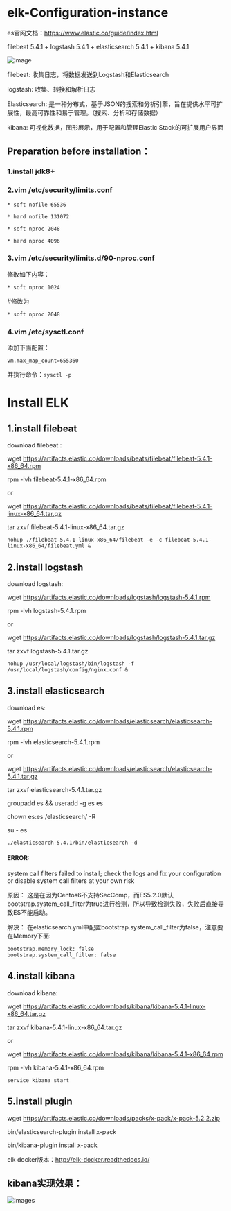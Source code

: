 # elk-Configuration-instance

es官网文档：https://www.elastic.co/guide/index.html

 filebeat 5.4.1 + logstash 5.4.1 + elasticsearch 5.4.1 + kibana 5.4.1
 
 ![image](https://github.com/xiaoxiamin/elk-Configuration-instance/blob/master/picture/QQ%CD%BC%C6%AC20170620160929.png)
 
 filebeat: 收集日志，将数据发送到Logstash和Elasticsearch
 
 logstash: 收集、转换和解析日志
 
 Elasticsearch: 是一种分布式，基于JSON的搜索和分析引擎，旨在提供水平可扩展性，最高可靠性和易于管理。（搜索、分析和存储数据）
 
 kibana: 可视化数据，图形展示，用于配置和管理Elastic Stack的可扩展用户界面
 
 ## Preparation before installation：
 
 ### 1.install jdk8+
 
### 2.vim /etc/security/limits.conf 
```
* soft nofile 65536

* hard nofile 131072

* soft nproc 2048

* hard nproc 4096
```
 ### 3.vim /etc/security/limits.d/90-nproc.conf 

修改如下内容：

`* soft nproc 1024`

#修改为

`* soft nproc 2048`

### 4.vim /etc/sysctl.conf 

添加下面配置：

`vm.max_map_count=655360`

并执行命令：`sysctl -p`

 
 # Install ELK
 
 ## 1.install filebeat
 
 download filebeat :
 
 wget https://artifacts.elastic.co/downloads/beats/filebeat/filebeat-5.4.1-x86_64.rpm
 
 rpm -ivh filebeat-5.4.1-x86_64.rpm
 
 or
 
 wget https://artifacts.elastic.co/downloads/beats/filebeat/filebeat-5.4.1-linux-x86_64.tar.gz 
 
 tar zxvf filebeat-5.4.1-linux-x86_64.tar.gz
 
 `nohup ./filebeat-5.4.1-linux-x86_64/filebeat -e -c filebeat-5.4.1-linux-x86_64/filebeat.yml &`
  
 ## 2.install logstash
 
 download logstash:
 
 wget https://artifacts.elastic.co/downloads/logstash/logstash-5.4.1.rpm
 
 rpm -ivh logstash-5.4.1.rpm
 
 or
 
 wget https://artifacts.elastic.co/downloads/logstash/logstash-5.4.1.tar.gz
 
 tar zxvf logstash-5.4.1.tar.gz
 
 `nohup /usr/local/logstash/bin/logstash -f /usr/local/logstash/config/nginx.conf &`


 ## 3.install elasticsearch
 
 download es:
 
 wget https://artifacts.elastic.co/downloads/elasticsearch/elasticsearch-5.4.1.rpm
 
 rpm -ivh elasticsearch-5.4.1.rpm
 
 or
 
 wget https://artifacts.elastic.co/downloads/elasticsearch/elasticsearch-5.4.1.tar.gz
 
 tar zxvf elasticsearch-5.4.1.tar.gz
 
 groupadd es && useradd -g es es
 
 chown es:es /elasticsearch/ -R
 
 su - es 
 
`./elasticsearch-5.4.1/bin/elasticsearch -d`

 #### ERROR:
 
 system call filters failed to install; check the logs and fix your configuration or disable system call filters at your own risk

原因：
这是在因为Centos6不支持SecComp，而ES5.2.0默认bootstrap.system_call_filter为true进行检测，所以导致检测失败，失败后直接导致ES不能启动。

解决：
在elasticsearch.yml中配置bootstrap.system_call_filter为false，注意要在Memory下面:
```
bootstrap.memory_lock: false
bootstrap.system_call_filter: false
``` 
  
  ## 4.install kibana
  
  download kibana:
  
  wget https://artifacts.elastic.co/downloads/kibana/kibana-5.4.1-linux-x86_64.tar.gz
  
  tar zxvf kibana-5.4.1-linux-x86_64.tar.gz
  
  or
  
  wget https://artifacts.elastic.co/downloads/kibana/kibana-5.4.1-x86_64.rpm
  
  rpm -ivh kibana-5.4.1-x86_64.rpm
  
  `service kibana start`
 
## 5.install plugin

wget https://artifacts.elastic.co/downloads/packs/x-pack/x-pack-5.2.2.zip

bin/elasticsearch-plugin install x-pack

bin/kibana-plugin install x-pack

elk docker版本：http://elk-docker.readthedocs.io/

## kibana实现效果：

![images](https://github.com/xiaoxiamin/elk-Configuration-instance/blob/master/picture/QQ%CD%BC%C6%AC20170620183704.png)
